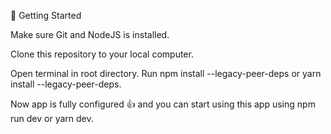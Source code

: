 🧰 Getting Started

Make sure Git and NodeJS is installed.

Clone this repository to your local computer.

Open terminal in root directory. Run npm install --legacy-peer-deps or yarn install --legacy-peer-deps.

Now app is fully configured 👍 and you can start using this app using npm run dev or yarn dev.
